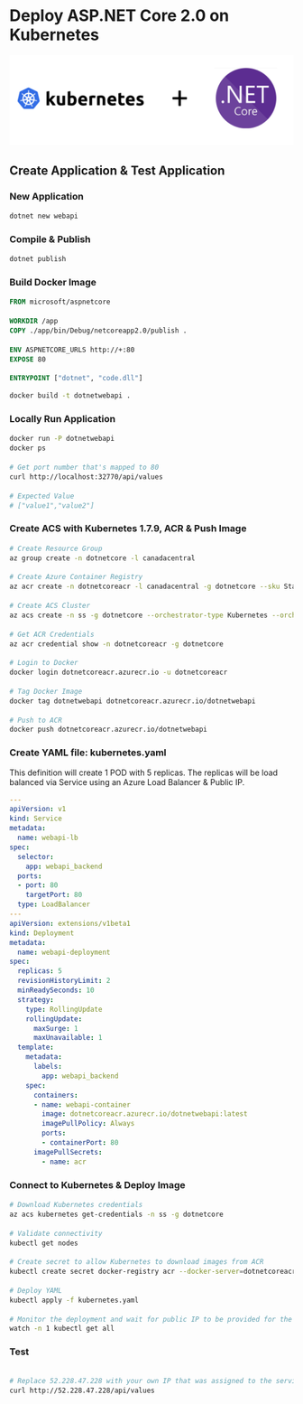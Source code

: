 # Deploy ASP.NET Core 2.0 on Kubernetes

![Logo](docs/image.PNG "Logo")

## Create Application & Test Application

### New Application
```bash
dotnet new webapi
```

### Compile & Publish
```bash
dotnet publish
```

### Build Docker Image

```Dockerfile
FROM microsoft/aspnetcore

WORKDIR /app
COPY ./app/bin/Debug/netcoreapp2.0/publish .

ENV ASPNETCORE_URLS http://+:80
EXPOSE 80

ENTRYPOINT ["dotnet", "code.dll"]
```

```bash
docker build -t dotnetwebapi .
```

### Locally Run Application
```bash
docker run -P dotnetwebapi
docker ps

# Get port number that's mapped to 80
curl http://localhost:32770/api/values

# Expected Value
# ["value1","value2"]
```

### Create ACS with Kubernetes 1.7.9, ACR & Push Image

```bash
# Create Resource Group
az group create -n dotnetcore -l canadacentral

# Create Azure Container Registry
az acr create -n dotnetcoreacr -l canadacentral -g dotnetcore --sku Standard --admin-enabled

# Create ACS Cluster
az acs create -n ss -g dotnetcore --orchestrator-type Kubernetes --orchestrator-version 1.7.9

# Get ACR Credentials
az acr credential show -n dotnetcoreacr -g dotnetcore

# Login to Docker
docker login dotnetcoreacr.azurecr.io -u dotnetcoreacr

# Tag Docker Image
docker tag dotnetwebapi dotnetcoreacr.azurecr.io/dotnetwebapi

# Push to ACR
docker push dotnetcoreacr.azurecr.io/dotnetwebapi
```

### Create YAML file: kubernetes.yaml

This definition will create 1 POD with 5 replicas.  The replicas will be load balanced via Service using an Azure Load Balancer & Public IP. 

```yaml
---
apiVersion: v1
kind: Service
metadata:
  name: webapi-lb
spec:
  selector:
    app: webapi_backend
  ports:
  - port: 80
    targetPort: 80
  type: LoadBalancer
---
apiVersion: extensions/v1beta1
kind: Deployment
metadata:
  name: webapi-deployment
spec:
  replicas: 5
  revisionHistoryLimit: 2
  minReadySeconds: 10
  strategy:
    type: RollingUpdate
    rollingUpdate:
      maxSurge: 1
      maxUnavailable: 1
  template:
    metadata:
      labels:
        app: webapi_backend
    spec:
      containers:
      - name: webapi-container
        image: dotnetcoreacr.azurecr.io/dotnetwebapi:latest
        imagePullPolicy: Always
        ports:
        - containerPort: 80
      imagePullSecrets:
        - name: acr
```

### Connect to Kubernetes & Deploy Image

```bash
# Download Kubernetes credentials
az acs kubernetes get-credentials -n ss -g dotnetcore

# Validate connectivity
kubectl get nodes

# Create secret to allow Kubernetes to download images from ACR
kubectl create secret docker-registry acr --docker-server=dotnetcoreacr.azurecr.io --docker-username=dotnetcoreacr --docker-password=<ENTER_PASSWORD> --docker-email=Senthuran.Sivananthan@microsoft.com 

# Deploy YAML
kubectl apply -f kubernetes.yaml

# Monitor the deployment and wait for public IP to be provided for the service
watch -n 1 kubectl get all
```

### Test
```bash

# Replace 52.228.47.228 with your own IP that was assigned to the service
curl http://52.228.47.228/api/values
```